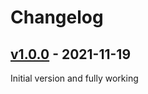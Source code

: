 # Changelog

## [v1.0.0] - 2021-11-19
Initial version and fully working

[v1.0.0]: https://github.com/hieuthi/joplin-plugin-markdown-table-sortable/releases/tag/v1.0.0